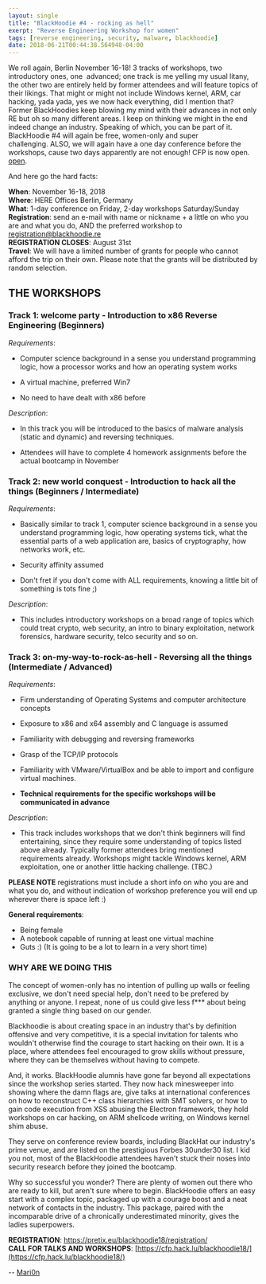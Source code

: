 ```yaml
---
layout: single
title: "BlackHoodie #4 - rocking as hell"
exerpt: "Reverse Engineering Workshop for women"
tags: [reverse engineering, security, malware, blackhoodie]
date: 2018-06-21T00:44:38.564948-04:00
---
```


We roll again, Berlin November 16-18! 3 tracks of workshops, two introductory ones, one  advanced; one track is me yelling my usual litany, the other two are entirely held by former attendees and will feature topics of their likings. That might or might not include Windows kernel, ARM, car hacking, yada yada, yes we now hack everything, did I mention that?  Former BlackHoodies keep blowing my mind with their advances in not only RE but oh so many different areas. I keep on thinking we might in the end indeed change an industry. Speaking of which, you can be part of it. BlackHoodie #4 will again be free, women-only and super challenging. ALSO, we will again have a one day conference before the workshops, cause two days apparently are not enough! CFP is now open.  [open](https://cfp.hack.lu/blackhoodie18/).

And here go the hard facts:

__When__: November 16-18, 2018  
__Where__: HERE Offices Berlin, Germany  
__What__: 1-day conference on Friday, 2-day workshops Saturday/Sunday  
__Registration__: send an e-mail with name or nickname + a little on who you are and what you do, AND the preferred workshop to [registration@blackhoodie.re](mailto:registration@blackhoodie.re)  
**REGISTRATION CLOSES**: August 31st  
__Travel__: We will have a limited number of grants for people who cannot afford the trip on their own. Please note that the grants will be distributed by random selection.

## THE WORKSHOPS

### Track 1: welcome party - Introduction to x86 Reverse Engineering (Beginners)

_Requirements_:

* Computer science background in a sense you understand programming logic, how a processor works and how an operating system works

* A virtual machine, preferred Win7

* No need to have dealt with x86 before

_Description_:

* In this track you will be introduced to the basics of malware analysis (static and dynamic) and reversing techniques.

* Attendees will have to complete 4 homework assignments before the actual bootcamp in November

### Track 2: new world conquest - Introduction to hack all the things (Beginners / Intermediate)

_Requirements_:

* Basically similar to track 1, computer science background in a sense you understand programming logic, how operating systems tick, what the essential parts of a web application are, basics of cryptography, how networks work, etc.

* Security affinity assumed

* Don't fret if you don't come with ALL requirements, knowing a little bit of something is tots fine ;)

_Description_:

* This includes introductory workshops on a broad range of topics which could treat crypto, web security, an intro to binary exploitation, network forensics, hardware security, telco security and so on.

### Track 3: on-my-way-to-rock-as-hell - Reversing all the things (Intermediate / Advanced)

_Requirements_:

* Firm understanding of Operating Systems and computer architecture concepts

* Exposure to x86 and x64 assembly and C language is assumed

* Familiarity with debugging and reversing frameworks

* Grasp of the TCP/IP protocols

* Familiarity with VMware/VirtualBox and be able to import and configure virtual machines.

* __Technical requirements for the specific workshops will be communicated in advance__

_Description_:

* This track includes workshops that we don't think beginners will find entertaining, since they require some understanding of topics listed above already. Typically former attendees bring mentioned requirements already. Workshops might tackle Windows kernel, ARM exploitation, one or another little hacking challenge. (TBC.)

__PLEASE NOTE__ registrations must include a short info on who you are and what you do, and without indication of workshop preference you will end up wherever there is space left :)

**General requirements**:

* Being female
* A notebook capable of running at least one virtual machine
* Guts :) (It is going to be a lot to learn in a very short time)

### WHY ARE WE DOING THIS

The concept of women-only has no intention of pulling up walls or feeling exclusive, we don't need special help, don't need to be prefered by anything or anyone. I repeat, none of us could give less f*** about being granted a single thing based on our gender. 

Blackhoodie is about creating space in an industry that's by definition offensive and very competitive, it is a special invitation for talents who wouldn't otherwise find the courage to start hacking on their own. It is a place, where attendees feel encouraged to grow skills without pressure, where they can be themselves without having to compete. 

And, it works. BlackHoodie alumnis have gone far beyond all expectations since the workshop series started. They now hack minesweeper into showing where the damn flags are, give talks at international conferences on how to reconstruct C++ class hierarchies with SMT solvers, or how to gain code execution from XSS abusing the Electron framework, they hold workshops on car hacking, on ARM shellcode writing, on Windows kernel shim abuse. 

They serve on conference review boards, including BlackHat our industry's prime venue, and are listed on the prestigious Forbes 30under30 list. I kid you not, most of the BlackHoodie attendees haven't stuck their noses into security research before they joined the bootcamp. 

Why so successful you wonder? There are plenty of women out there who are ready to kill, but aren't sure where to begin. BlackHoodie offers an easy start with a complex topic, packaged up with a courage boost and a neat network of contacts in the industry. This package, paired with the incomparable drive of a chronically underestimated minority, gives the ladies superpowers. 

__REGISTRATION__: [https://pretix.eu/blackhoodie18/registration/ ](https://pretix.eu/blackhoodie18/registration/ )  
__CALL FOR TALKS AND WORKSHOPS__: [https://cfp.hack.lu/blackhoodie18/](https://cfp.hack.lu/blackhoodie18/)

-- [Mari0n](https://twitter.com/pinkflawd)